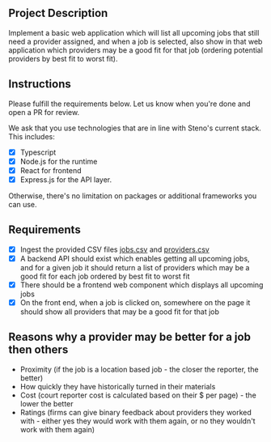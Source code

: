 ## Project Description
Implement a basic web application which will list all upcoming jobs that still need a provider assigned, and when a job is selected, also show in that web application which providers may be a good fit for that job (ordering potential providers by best fit to worst fit).

## Instructions
Please fulfill the requirements below. Let us know when you're done and open a PR for review.

We ask that you use technologies that are in line with Steno's current stack. This includes: 
  - [X] Typescript
  - [X] Node.js for the runtime
  - [X] React for frontend
  - [X] Express.js for the API layer.

Otherwise, there's no limitation on packages or additional frameworks you can use.

## Requirements
- [X] Ingest the provided CSV files [jobs.csv](server/src/repositories/data/jobs.csv) and [providers.csv](server/src/repositories/data/providers.csv)
- [X] A backend API should exist which enables getting all upcoming jobs, and for a given job it should return a list of providers which may be a good fit for each job ordered by best fit to worst fit
- [X] There should be a frontend web component which displays all upcoming jobs
- [X] On the front end, when a job is clicked on, somewhere on the page it should show all providers that may be a good fit for that job 

## Reasons why a provider may be better for a job then others
* Proximity (if the job is a location based job - the closer the reporter, the better)
* How quickly they have historically turned in their materials
* Cost (court reporter cost is calculated based on their $ per page) - the lower the better
* Ratings (firms can give binary feedback about providers they worked with - either yes they would work with them again, or no they wouldn't work with them again)
